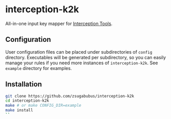 # interception-k2k
All-in-one input key mapper for [Interception Tools](https://gitlab.com/interception/linux/tools).

## Configuration

User configuration files can be placed under subdirectories of `config`
directory. Executables will be generated per subdirectory, so you can easily
manage your rules if you need more instances of `interception-k2k`. See
`example` directory for examples.

## Installation

```sh
git clone https://github.com/zsugabubus/interception-k2k
cd interception-k2k
make # or make CONFIG_DIR=example
make install
``
